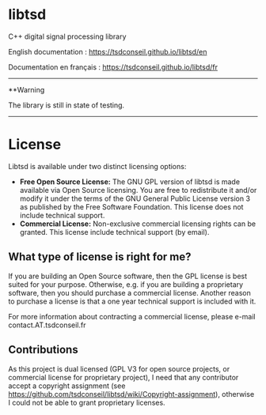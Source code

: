 # libtsd
C++ digital signal processing library


English documentation : https://tsdconseil.github.io/libtsd/en

Documentation en français : https://tsdconseil.github.io/libtsd/fr

---
**Warning

The library is still in state of testing.

---


# License
Libtsd is available under two distinct licensing options:
 - <b>Free Open Source License:</b> The GNU GPL version of libtsd is made available via Open Source licensing. You are free to redistribute it and/or modify it under the terms of the GNU General Public License version 3 as published by the Free Software Foundation. This license does not include technical support.
 - <b>Commercial License:</b> Non-exclusive commercial licensing rights can be granted. This license include technical support (by email).

## What type of license is right for me?

If you are building an Open Source software, then the GPL license is best suited for your purpose.
Otherwise, e.g. if you are building a proprietary software, then you should purchase a commercial license.
Another reason to purchase a license is that a one year technical support is included with it.

For more information about contracting a commercial license, please  e-mail contact.AT.tsdconseil.fr

## Contributions
As this project is dual licensed (GPL V3 for open source projects, or commercial license for proprietary project), I need that any contributor accept a copyright assignment (see https://github.com/tsdconseil/libtsd/wiki/Copyright-assignment), otherwise I could not be able to grant proprietary licenses.  
